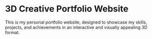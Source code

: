 # 3D Creative Portfolio Website 
This is my personal portfolio website, designed to showcase my skills, projects, and achievements in an interactive and visually appealing 3D format.
